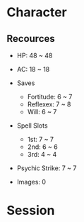 # Character

## Recources

- HP: 48 ~ 48

- AC: 18 ~ 18

- Saves
    - Fortitude: 6 ~ 7
    - Reflexex: 7 ~ 8
    - Will: 6 ~ 7

- Spell Slots
    - 1st: 7 ~ 7
    - 2nd: 6 ~ 6
    - 3rd: 4 ~ 4

- Psychic Strike: 7 ~ 7

- Images: 0

# Session

